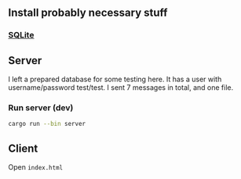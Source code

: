 ## Install probably necessary stuff
### [SQLite](https://www.sqlite.org/index.html)

## Server
I left a prepared database for some testing here. It has a user with username/password test/test. I sent 7 messages in total, and one file.

### Run server (dev)
```bash
cargo run --bin server
```


## Client
Open `index.html`
